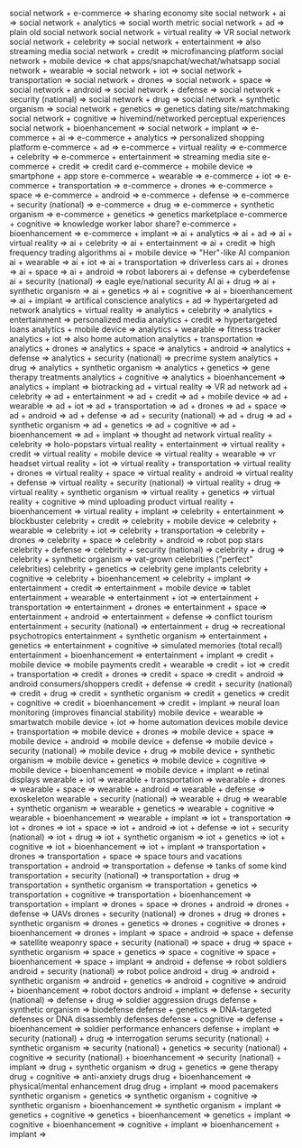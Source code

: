 social network + e-commerce                 => sharing economy site
social network + ai                         =>
social network + analytics                  => social worth metric
social network + ad                         => plain old social network
social network + virtual reality            => VR social network
social network + celebrity                  =>
social network + entertainment              => also streaming media
social network + credit                     => microfinancing platform
social network + mobile device              => chat apps/snapchat/wechat/whatsapp
social network + wearable                   =>
social network + iot                        =>
social network + transportation             =>
social network + drones                     =>
social network + space                      =>
social network + android                    =>
social network + defense                    =>
social network + security (national)        =>
social network + drug                       =>
social network + synthetic organism         =>
social network + genetics                   => genetics dating site/matchmaking
social network + cognitive                  => hivemind/networked perceptual experiences
social network + bioenhancement             =>
social network + implant                    =>
e-commerce + ai                             =>
e-commerce + analytics                      => personalized shopping platform
e-commerce + ad                             =>
e-commerce + virtual reality                =>
e-commerce + celebrity                      =>
e-commerce + entertainment                  => streaming media site
e-commerce + credit                         => credit card
e-commerce + mobile device                  => smartphone + app store
e-commerce + wearable                       =>
e-commerce + iot                            =>
e-commerce + transportation                 =>
e-commerce + drones                         =>
e-commerce + space                          =>
e-commerce + android                        =>
e-commerce + defense                        =>
e-commerce + security (national)            =>
e-commerce + drug                           =>
e-commerce + synthetic organism             =>
e-commerce + genetics                       => genetics marketplace
e-commerce + cognitive                      => knowledge worker labor share?
e-commerce + bioenhancement                 =>
e-commerce + implant                        =>
ai + analytics                              =>
ai + ad                                     =>
ai + virtual reality                        =>
ai + celebrity                              =>
ai + entertainment                          =>
ai + credit                                 => high frequency trading algorithms
ai + mobile device                          => "Her"-like AI companion
ai + wearable                               =>
ai + iot                                    =>
ai + transportation                         => driverless cars
ai + drones                                 =>
ai + space                                  =>
ai + android                                => robot laborers
ai + defense                                => cyberdefense
ai + security (national)                    => eagle eye/national security AI
ai + drug                                   =>
ai + synthetic organism                     =>
ai + genetics                               =>
ai + cognitive                              =>
ai + bioenhancement                         =>
ai + implant                                => artifical conscience
analytics + ad                              => hypertargeted ad network
analytics + virtual reality                 =>
analytics + celebrity                       =>
analytics + entertainment                   => personalized media
analytics + credit                          => hypertargeted loans
analytics + mobile device                   =>
analytics + wearable                        => fitness tracker
analytics + iot                             => also home automation
analytics + transportation                  =>
analytics + drones                          =>
analytics + space                           =>
analytics + android                         =>
analytics + defense                         =>
analytics + security (national)             => precrime system
analytics + drug                            =>
analytics + synthetic organism              =>
analytics + genetics                        => gene therapy treatments
analytics + cognitive                       =>
analytics + bioenhancement                  =>
analytics + implant                         => biotracking
ad + virtual reality                        => VR ad network
ad + celebrity                              =>
ad + entertainment                          =>
ad + credit                                 =>
ad + mobile device                          =>
ad + wearable                               =>
ad + iot                                    =>
ad + transportation                         =>
ad + drones                                 =>
ad + space                                  =>
ad + android                                =>
ad + defense                                =>
ad + security (national)                    =>
ad + drug                                   =>
ad + synthetic organism                     =>
ad + genetics                               =>
ad + cognitive                              =>
ad + bioenhancement                         =>
ad + implant                                => thought ad network
virtual reality + celebrity                 => holo-popstars
virtual reality + entertainment             =>
virtual reality + credit                    =>
virtual reality + mobile device             =>
virtual reality + wearable                  => vr headset
virtual reality + iot                       =>
virtual reality + transportation            =>
virtual reality + drones                    =>
virtual reality + space                     =>
virtual reality + android                   =>
virtual reality + defense                   =>
virtual reality + security (national)       =>
virtual reality + drug                      =>
virtual reality + synthetic organism        =>
virtual reality + genetics                  =>
virtual reality + cognitive                 => mind uploading product
virtual reality + bioenhancement            =>
virtual reality + implant                   =>
celebrity + entertainment                   => blockbuster
celebrity + credit                          =>
celebrity + mobile device                   =>
celebrity + wearable                        =>
celebrity + iot                             =>
celebrity + transportation                  =>
celebrity + drones                          =>
celebrity + space                           =>
celebrity + android                         => robot pop stars
celebrity + defense                         =>
celebrity + security (national)             =>
celebrity + drug                            =>
celebrity + synthetic organism              => vat-grown celebrities ("perfect" celebrities)
celebrity + genetics                        => celebrity gene implants
celebrity + cognitive                       =>
celebrity + bioenhancement                  =>
celebrity + implant                         =>
entertainment + credit                      =>
entertainment + mobile device               => tablet
entertainment + wearable                    =>
entertainment + iot                         =>
entertainment + transportation              =>
entertainment + drones                      =>
entertainment + space                       =>
entertainment + android                     =>
entertainment + defense                     => conflict tourism
entertainment + security (national)         =>
entertainment + drug                        => recreational psychotropics
entertainment + synthetic organism          =>
entertainment + genetics                    =>
entertainment + cognitive                   => simulated memories (total recall)
entertainment + bioenhancement              =>
entertainment + implant                     =>
credit + mobile device                      => mobile payments
credit + wearable                           =>
credit + iot                                =>
credit + transportation                     =>
credit + drones                             =>
credit + space                              =>
credit + android                            => android consumers/shoppers
credit + defense                            =>
credit + security (national)                =>
credit + drug                               =>
credit + synthetic organism                 =>
credit + genetics                           =>
credit + cognitive                          =>
credit + bioenhancement                     =>
credit + implant                            => neural loan monitoring (improves financial stability)
mobile device + wearable                    => smartwatch
mobile device + iot                         => home automation devices
mobile device + transportation              =>
mobile device + drones                      =>
mobile device + space                       =>
mobile device + android                     =>
mobile device + defense                     =>
mobile device + security (national)         =>
mobile device + drug                        =>
mobile device + synthetic organism          =>
mobile device + genetics                    =>
mobile device + cognitive                   =>
mobile device + bioenhancement              =>
mobile device + implant                     => retinal displays
wearable + iot                              =>
wearable + transportation                   =>
wearable + drones                           =>
wearable + space                            =>
wearable + android                          =>
wearable + defense                          => exoskeleton
wearable + security (national)              =>
wearable + drug                             =>
wearable + synthetic organism               =>
wearable + genetics                         =>
wearable + cognitive                        =>
wearable + bioenhancement                   =>
wearable + implant                          =>
iot + transportation                        =>
iot + drones                                =>
iot + space                                 =>
iot + android                               =>
iot + defense                               =>
iot + security (national)                   =>
iot + drug                                  =>
iot + synthetic organism                    =>
iot + genetics                              =>
iot + cognitive                             =>
iot + bioenhancement                        =>
iot + implant                               =>
transportation + drones                     =>
transportation + space                      => space tours and vacations
transportation + android                    =>
transportation + defense                    => tanks of some kind
transportation + security (national)        =>
transportation + drug                       =>
transportation + synthetic organism         =>
transportation + genetics                   =>
transportation + cognitive                  =>
transportation + bioenhancement             =>
transportation + implant                    =>
drones + space                              =>
drones + android                            =>
drones + defense                            => UAVs
drones + security (national)                =>
drones + drug                               =>
drones + synthetic organism                 =>
drones + genetics                           =>
drones + cognitive                          =>
drones + bioenhancement                     =>
drones + implant                            =>
space + android                             =>
space + defense                             => satellite weaponry
space + security (national)                 =>
space + drug                                =>
space + synthetic organism                  =>
space + genetics                            =>
space + cognitive                           =>
space + bioenhancement                      =>
space + implant                             =>
android + defense                           => robot soldiers
android + security (national)               => robot police
android + drug                              =>
android + synthetic organism                =>
android + genetics                          =>
android + cognitive                         =>
android + bioenhancement                    => robot doctors
android + implant                           =>
defense + security (national)               =>
defense + drug                              => soldier aggression drugs
defense + synthetic organism                => biodefense
defense + genetics                          => DNA-targeted defenses or DNA disassembly defenses
defense + cognitive                         =>
defense + bioenhancement                    => soldier performance enhancers
defense + implant                           =>
security (national) + drug                  => interrogation serums
security (national) + synthetic organism    =>
security (national) + genetics              =>
security (national) + cognitive             =>
security (national) + bioenhancement        =>
security (national) + implant               =>
drug + synthetic organism                   =>
drug + genetics                             => gene therapy
drug + cognitive                            => anti-anxiety drugs
drug + bioenhancement                       => physical/mental enhancement drug
drug + implant                              => mood pacemakers
synthetic organism + genetics               =>
synthetic organism + cognitive              =>
synthetic organism + bioenhancement         =>
synthetic organism + implant                =>
genetics + cognitive                        =>
genetics + bioenhancement                   =>
genetics + implant                          =>
cognitive + bioenhancement                  =>
cognitive + implant                         =>
bioenhancement + implant                    =>